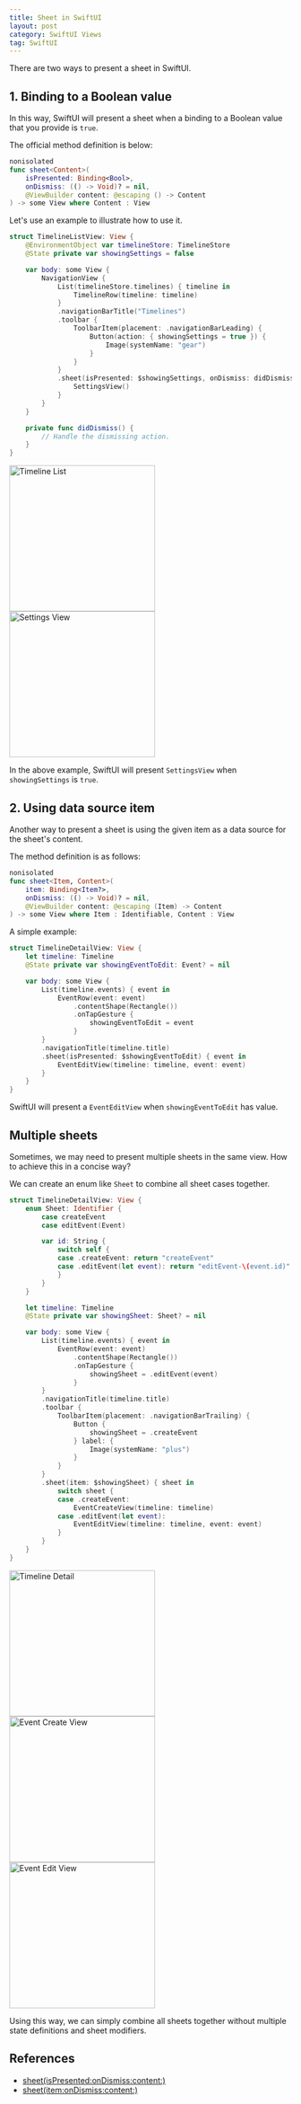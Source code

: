 ```yaml
---
title: Sheet in SwiftUI
layout: post
category: SwiftUI Views
tag: SwiftUI
---
```


There are two ways to present a sheet in SwiftUI.

## 1. Binding to a Boolean value

In this way, SwiftUI will present a sheet when a binding to a Boolean value that you provide is `true`.

The official method definition is below:

```swift
nonisolated
func sheet<Content>(
    isPresented: Binding<Bool>,
    onDismiss: (() -> Void)? = nil,
    @ViewBuilder content: @escaping () -> Content
) -> some View where Content : View
```

Let's use an example to illustrate how to use it.

```swift
struct TimelineListView: View {
    @EnvironmentObject var timelineStore: TimelineStore
    @State private var showingSettings = false

    var body: some View {
        NavigationView {
            List(timelineStore.timelines) { timeline in 
                TimelineRow(timeline: timeline)
            }
            .navigationBarTitle("Timelines")
            .toolbar {
                ToolbarItem(placement: .navigationBarLeading) {
                    Button(action: { showingSettings = true }) {
                        Image(systemName: "gear")
                    }
                }
            }
            .sheet(isPresented: $showingSettings, onDismiss: didDismiss) {
                SettingsView()
            }
        }
    }

    private func didDismiss() {
        // Handle the dismissing action.
    }
}
```

<div align="left">
  <img src="/assets/posts/timeline_list.png" alt="Timeline List" width="260"/>
  <img src="/assets/posts/settings_view.png" alt="Settings View" width="260"/>
</div>

In the above example, SwiftUI will present `SettingsView` when `showingSettings` is `true`.

## 2. Using data source item

Another way to present a sheet is using the given item as a data source for the sheet's content.

The method definition is as follows:

```swift
nonisolated
func sheet<Item, Content>(
    item: Binding<Item?>,
    onDismiss: (() -> Void)? = nil,
    @ViewBuilder content: @escaping (Item) -> Content
) -> some View where Item : Identifiable, Content : View
```

A simple example:

```swift
struct TimelineDetailView: View {
    let timeline: Timeline
    @State private var showingEventToEdit: Event? = nil

    var body: some View {
        List(timeline.events) { event in 
            EventRow(event: event)
                .contentShape(Rectangle())
                .onTapGesture {
                    showingEventToEdit = event
                }
        }
        .navigationTitle(timeline.title)
        .sheet(isPresented: $showingEventToEdit) { event in
            EventEditView(timeline: timeline, event: event)
        }
    }
}
```

SwiftUI will present a `EventEditView` when `showingEventToEdit` has value.

## Multiple sheets

Sometimes, we may need to present multiple sheets in the same view. How to achieve this in a concise way? 

We can create an enum like `Sheet` to combine all sheet cases together.

```swift
struct TimelineDetailView: View {
    enum Sheet: Identifier {
        case createEvent
        case editEvent(Event)

        var id: String {
            switch self {
            case .createEvent: return "createEvent"
            case .editEvent(let event): return "editEvent-\(event.id)"
            }
        }
    }

    let timeline: Timeline
    @State private var showingSheet: Sheet? = nil

    var body: some View {
        List(timeline.events) { event in 
            EventRow(event: event)
                .contentShape(Rectangle())
                .onTapGesture {
                    showingSheet = .editEvent(event)
                }
        }
        .navigationTitle(timeline.title)
        .toolbar {
            ToolbarItem(placement: .navigationBarTrailing) {
                Button {
                    showingSheet = .createEvent
                } label: {
                    Image(systemName: "plus")
                }
            }
        }
        .sheet(item: $showingSheet) { sheet in
            switch sheet {
            case .createEvent: 
                EventCreateView(timeline: timeline)
            case .editEvent(let event): 
                EventEditView(timeline: timeline, event: event)
            }
        }
    }
}
```

<div align="left">
  <img src="/assets/posts/timeline_detail.png" alt="Timeline Detail" width="260"/>
  <img src="/assets/posts/event_create_view.png" alt="Event Create View" width="260"/>
  <img src="/assets/posts/event_edit_view.png" alt="Event Edit View" width="260"/>
</div>

Using this way, we can simply combine all sheets together without multiple state definitions and sheet modifiers.

## References

- [sheet(isPresented:onDismiss:content:)](https://developer.apple.com/documentation/swiftui/view/sheet(ispresented:ondismiss:content:))
- [sheet(item:onDismiss:content:)](https://developer.apple.com/documentation/swiftui/view/sheet(item:ondismiss:content:))